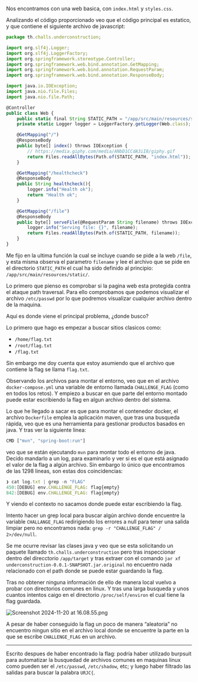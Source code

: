 Nos encontramos con una web basica, con `index.html` y `styles.css`.

Analizando el código proporcionado veo que el código principal es estatico, y que contiene el siguiente archivo de javascript:

```jsx
package th.challs.underconstruction;

import org.slf4j.Logger;
import org.slf4j.LoggerFactory;
import org.springframework.stereotype.Controller;
import org.springframework.web.bind.annotation.GetMapping;
import org.springframework.web.bind.annotation.RequestParam;
import org.springframework.web.bind.annotation.ResponseBody;

import java.io.IOException;
import java.nio.file.Files;
import java.nio.file.Path;

@Controller
public class Web {
    public static final String STATIC_PATH = "/app/src/main/resources/static/";
    private static Logger logger = LoggerFactory.getLogger(Web.class);

    @GetMapping("/")
    @ResponseBody
    public byte[] index() throws IOException {
        // https://media.giphy.com/media/ANbD1CCdA3iI8/giphy.gif
        return Files.readAllBytes(Path.of(STATIC_PATH, "index.html"));
    }

    @GetMapping("/healthcheck")
    @ResponseBody
    public String healthcheck(){
        logger.info("Health ok");
        return "Health ok";
    }

    @GetMapping("/file")
    @ResponseBody
    public byte[] serveFile(@RequestParam String filename) throws IOException {
        logger.info("Serving file: {}", filename);
        return Files.readAllBytes(Path.of(STATIC_PATH, filename));
    }
}
```

Me fijo en la ultima función la cual se incluye cuando se pide a la web `/file`, y esta misma observa el parametro `filename` y lee el archivo que se pide en el directorio `STATIC_PATH` el cual ha sido definido al principio: `/app/src/main/resources/static/`. 

Lo primero que pienso es comprobar si la pagina web esta protegida contra el ataque path traversal. Para ello comprobamos que podemos visualizar el archivo `/etc/passwd` por lo que podremos visualizar cualquier archivo dentro de la maquina.

Aquí es donde viene el principal problema, ¿donde busco?

Lo primero que hago es empezar a buscar sitios clasicos como:

- `/home/flag.txt`
- `/root/flag.txt`
- `/flag.txt`

Sin embargo me doy cuenta que estoy asumiendo que el archivo que contiene la flag se llama `flag.txt`.

Observando los archivos para montar el entorno, veo que en el archivo `docker-compose.yml` una variable de entorno llamada `CHALLENGE_FLAG` (como en todos los retos). Y empiezo a buscar en que parte del entorno montado puede estar escribiendo la flag en algun archivo dentro del sistema.

Lo que he llegado a sacar es que para montar el contenedor docker, el archivo `Dockerfile` emplea la aplicación maven, que tras una busqueda rápida, veo que es una herramienta para gestionar productos basados en java. Y tras ver la siguiente linea:

```jsx
CMD ["mvn", "spring-boot:run"]
```

veo que se están ejecutando `mvn` para montar todo el entorno de java. Decido mandarlo a un log, para examinarlo y ver si es el que está asignado el valor de la flag a algún archivo. Sin embargo lo único que encontramos de las 1298 lineas, son estas dos coincidencias:

```jsx
❯ cat log.txt | grep -n "FLAG"
450:[DEBUG] env.CHALLENGE_FLAG: flag{empty}
842:[DEBUG] env.CHALLENGE_FLAG: flag{empty}
```

Y viendo el contexto no sacamos donde puede estar escribiendo la flag.

Intento hacer un grep local para buscar algún archivo donde encuentre la variable `CHALLANGE_FLAG` redirigiendo los errores a null para tener una salida limpiar pero no encontramos nada: `grep -r "CHALLENGE_FLAG" / 2>/dev/null`.

Se me ocurre revisar las clases java y veo que se esta solicitando un paquete llamado `th.challs.underconstruction` pero tras inspeccionar dentro del direcctorio `/app/target` y tras extraer con el comando `jar xf underconstruction-0.0.1-SNAPSHOT.jar.original` no encuentro nada relacionado con el path donde se puede estar guardando la flag.

Tras no obtener ninguna información de ello de manera local vuelvo a probar con directorios comunes en linux. Y tras una larga busqueda y unos cuantos intentos caigo en el directorio `/proc/self/environ` el cual tiene la flag guardada.

![Screenshot 2024-11-20 at 16.08.55.png](images/image_1)

A pesar de haber conseguido la flag un poco de manera “aleatoria” no encuentro ningun sitio en el archivo local donde se encuentre la parte en la que se escribe `CHALLENGE_FLAG` en un archivo.

---

Escrito despues de haber encontrado la flag: podría haber utilizado burpsuit para automatizar la busquedad de archivos comunes en maquinas linux como pueden ser el `/etc/passwd`, `/etc/shadow`, etc; y luego haber filtrado las salidas para buscar la palabra `URJC{`.
